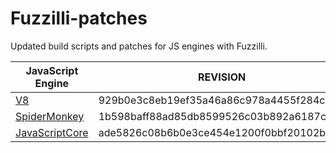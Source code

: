 # Fuzzilli-patches
Updated build scripts and patches for JS engines with Fuzzilli.

| JavaScript Engine                                    | REVISION                                 | 📅          |
| ---------------------------------------------------- | ---------------------------------------- | ---------- |
| [V8](https://github.com/v8/v8)                       | 929b0e3c8eb19ef35a46a86c978a4455f284c9f8 | 2025/07/10 |
| [SpiderMonkey](https://github.com/mozilla/gecko-dev) | 1b598baff88ad85db8599526c03b892a6187c9b5 | 2025/07/04 |
| [JavaScriptCore](https://github.com/WebKit/WebKit)   | ade5826c08b6b0e3ce454e1200f0bbf20102bc97 | 2025/07/16 |

